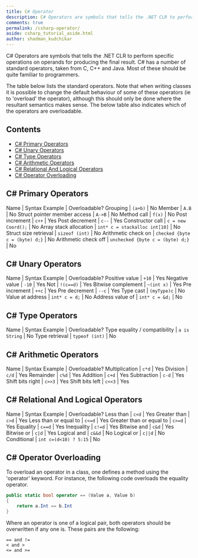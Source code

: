 ```yaml
---
title: C# Operator
description: C# Operators are symbols that tells the .NET CLR to perform specific operations on operands for producing the final result. This tutorial explains the arithmetic, relational, logical, bitwise, assignment, and other c# operators one by one.
comments: true
permalink: /csharp-operator/
aside: csharp_tutorial_aside.html
author: shadman_kudchikar
---
```


C# Operators are symbols that tells the .NET CLR to perform specific operations on operands for producing the final result. C# has a number of standard operators, taken from C, C++ and Java. Most of these should be quite familiar to programmers. 

The table below lists the standard operators. Note that when writing classes it is possible to change the default behaviour of some of these operators (ie to 'overload' the operator), although this should only be done where the resultant semantics makes sense. The below table also indicates which of the operators are overloadable.

## Contents
- [C\# Primary Operators](#c-primary-operators)
- [C\# Unary Operators](#c-unary-operators)
- [C\# Type Operators](#c-type-operators)
- [C\# Arithmetic Operators](#c-arithmetic-operators)
- [C\# Relational And Logical Operators](#c-relational-and-logical-operators)
- [C\# Operator Overloading](#c-operator-overloading)


## C\# Primary Operators

 Name | Syntax Example | Overloadable?
 Grouping | `(a+b)` | No
 Member | `A.B` | No
 Struct pointer member access | `A->B` | No
 Method call | `f(x)` | No
 Post increment | `c++` | Yes
 Post decrement | `c--` | Yes
 Constructor call | `c = new Coord();` | No
 Array stack allocation | `int* c = stackalloc int[10]` | No
 Struct size retrieval | `sizeof (int)` | No
 Arithmetic check on | `checked {byte c = (byte) d;}` | No
 Arithmetic check off | `unchecked {byte c = (byte) d;}` | No

## C\# Unary Operators

 Name | Syntax Example | Overloadable?
 Positive value | `+10` | Yes
 Negative value | `-10` | Yes
 Not | `!(c==d)` | Yes
 Bitwise complement | `~(int x)` | Yes
 Pre increment | `++c` | Yes
 Pre decrement | `--c` | Yes
 Type cast | `(myType)c` | No
 Value at address | `int* c = d;` | No
 Address value of | `int* c = &d;` | No

## C\# Type Operators

 Name | Syntax Example | Overloadable?
 Type equality / compatibility | `a is String` | No
 Type retrieval | `typeof (int)` | No


## C\# Arithmetic Operators

 Name | Syntax Example | Overloadable?
 Multiplication | `c*d` | Yes
 Division | `c/d` | Yes
 Remainder | `c%d` | Yes
 Addition | `c+d` | Yes
 Subtraction | `c-d` | Yes
 Shift bits right | `c>>3` | Yes
 Shift bits left | `c<<3` | Yes

## C\# Relational And Logical Operators

 Name | Syntax Example | Overloadable?
 Less than | `c<d` | Yes
 Greater than | `c>d` | Yes
 Less than or equal to | `c<=d` | Yes
 Greater than or equal to | `c>=d` | Yes
 Equality | `c==d` | Yes
 Inequality | `c!=d` | Yes
 Bitwise and | `c&d` | Yes
 Bitwise or | `c|d` | Yes
 Logical and | `c&&d` | No
 Logical or | `c||d` | No
 Conditional | `int c=(d<10) ? 5:15` | No

## C\# Operator Overloading

To overload an operator in a class, one defines a method using the 'operator' keyword. For instance, the following code overloads the equality operator. <!--(see lesson 13 for details about methods).-->

```cs
public static bool operator == (Value a, Value b)
{
	return a.Int == b.Int
}
```

Where an operator is one of a logical pair, both operators should be overwritten if any one is. These pairs are the following:

```
== and !=
< and >
<= and >=
```